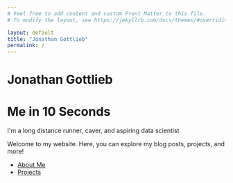 ```yaml
---
# Feel free to add content and custom Front Matter to this file.
# To modify the layout, see https://jekyllrb.com/docs/themes/#overriding-theme-defaults

layout: default
title: "Jonathan Gottlieb"
permalink: /
---
```


# Jonathan Gottlieb
# Me in 10 Seconds
I'm a long distance runner, caver, and aspiring data scientist 


Welcome to my website. Here, you can explore my blog posts, projects, and more!

- [About Me](/about/)
- [Projects](/projects/)
